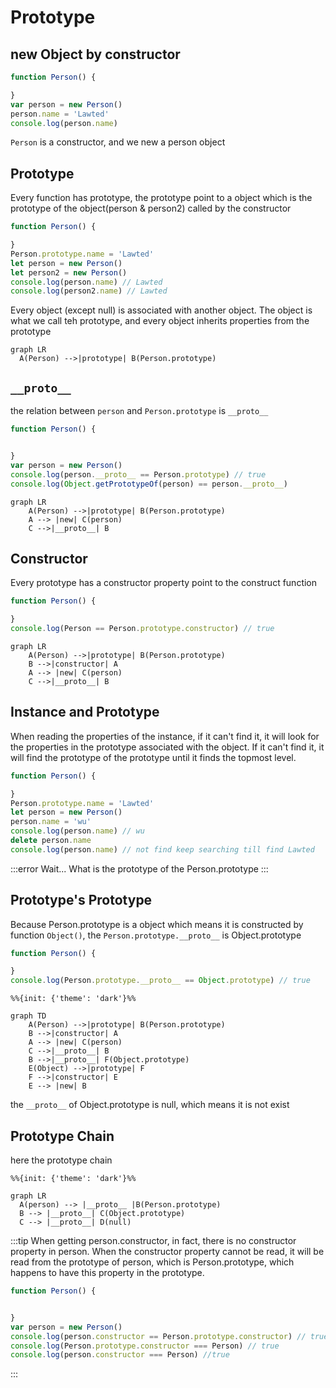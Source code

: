 # Prototype

## new Object by constructor

```js
function Person() {

}
var person = new Person()
person.name = 'Lawted'
console.log(person.name)
```
`Person` is a constructor, and we new a person object

## Prototype
Every function has prototype, the prototype point to a object which is the prototype of the object(person & person2) called by the constructor
```js
function Person() {

}
Person.prototype.name = 'Lawted'
let person = new Person()
let person2 = new Person()
console.log(person.name) // Lawted
console.log(person2.name) // Lawted
```
Every object (except null) is associated with another object. The object is what we call teh prototype, and every object inherits properties from the prototype

```mermaidjs
graph LR
  A(Person) -->|prototype| B(Person.prototype)
```


## `__proto__`
the relation between `person` and `Person.prototype` is `__proto__`

```js
function Person() {


}
var person = new Person()
console.log(person.__proto__ == Person.prototype) // true
console.log(Object.getPrototypeOf(person) == person.__proto__)
```

```mermaidjs
graph LR
    A(Person) -->|prototype| B(Person.prototype)
    A --> |new| C(person)
    C -->|__proto__| B
```

## Constructor
Every prototype has a constructor property point to the construct function
```js
function Person() {

}
console.log(Person == Person.prototype.constructor) // true
```

```mermaidjs
graph LR
    A(Person) -->|prototype| B(Person.prototype)
    B -->|constructor| A
    A --> |new| C(person)
    C -->|__proto__| B
```

## Instance and Prototype
When reading the properties of the instance, if it can't find it, it will look for the properties in the prototype associated with the object. If it can't find it, it will find the prototype of the prototype until it finds the topmost level.
```js
function Person() {

}
Person.prototype.name = 'Lawted'
let person = new Person()
person.name = 'wu'
console.log(person.name) // wu
delete person.name
console.log(person.name) // not find keep searching till find Lawted
```

:::error
Wait... What is the prototype of the Person.prototype
:::

## Prototype's Prototype
Because Person.prototype is a object which means it is constructed by function `Object()`, the `Person.prototype.__proto__` is Object.prototype
```js
function Person() {

}
console.log(Person.prototype.__proto__ == Object.prototype) // true
```
```mermaidjs
%%{init: {'theme': 'dark'}%%

graph TD
    A(Person) -->|prototype| B(Person.prototype)
    B -->|constructor| A
    A --> |new| C(person)
    C -->|__proto__| B
    B -->|__proto__| F(Object.prototype)
    E(Object) -->|prototype| F
    F -->|constructor| E
    E --> |new| B
```
the `__proto__` of Object.prototype is null, which means it is not exist

## Prototype Chain
here the prototype chain
```mermaidjs
%%{init: {'theme': 'dark'}%%

graph LR
  A(person) --> |__proto__ |B(Person.prototype)
  B --> |__proto__| C(Object.prototype)
  C --> |__proto__| D(null)
```
:::tip
When getting person.constructor, in fact, there is no constructor property in person. When the constructor property cannot be read, it will be read from the prototype of person, which is Person.prototype, which happens to have this property in the prototype.
```js
function Person() {


}
var person = new Person()
console.log(person.constructor == Person.prototype.constructor) // true
console.log(Person.prototype.constructor === Person) // true
console.log(person.constructor === Person) //true
```
:::
